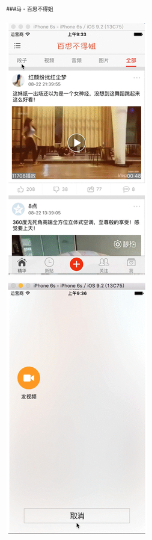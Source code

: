 
###马 - 百思不得姐

![](https://github.com/Massare/MCBaisi/blob/master/MC_Baisi/images/1.gif)
- 
![](https://github.com/Massare/MCBaisi/blob/master/MC_Baisi/images/2.gif)